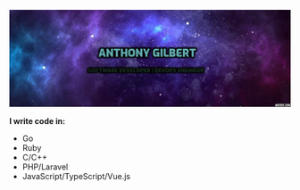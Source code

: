 ![](https://github.com/anthonygilbertt/banner/blob/main/banner-1.jpg)

**I write code in:**  
- Go
- Ruby
- C/C++
- PHP/Laravel
- JavaScript/TypeScript/Vue.js

